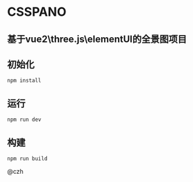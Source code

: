 # CSSPANO

## 基于vue2\three.js\elementUI的全景图项目

## 初始化

```
npm install
```

## 运行

```
npm run dev
```

## 构建

```
npm run build
```

@czh
